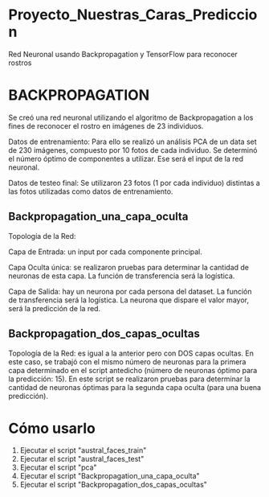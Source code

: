 # Proyecto_Nuestras_Caras_Prediccion
Red Neuronal usando Backpropagation y TensorFlow para reconocer rostros

# BACKPROPAGATION

Se creó una red neuronal utilizando el algoritmo de Backpropagation a los fines de reconocer el rostro en imágenes de 23 individuos.

Datos de entrenamiento:
Para ello se realizó un análisis PCA de un data set de 230 imágenes, compuesto por 10 fotos de cada individuo. Se determinó el número óptimo de componentes a utilizar. Ese será el input de la red neuronal.

Datos de testeo final:
Se utilizaron 23 fotos (1 por cada individuo) distintas a las fotos utilizadas como datos de entrenamiento. 

## Backpropagation_una_capa_oculta
Topología de la Red:

Capa de Entrada: un input por cada componente principal.

Capa Oculta única: se realizaron pruebas para determinar la cantidad de neuronas de esta capa. La función de transferencia será la logística.

Capa de Salida: hay un neurona por cada persona del dataset. La función de transferencia será la logística. La neurona que dispare el valor mayor, será la predicción de la red.

## Backpropagation_dos_capas_ocultas
Topología de la Red: es igual a la anterior pero con DOS capas ocultas.
En este caso, se trabajó con el mismo número de neuronas para la primera capa determinado en el script antedicho (número de neuronas óptimo para la predicción: 15).
En este script se realizaron pruebas para determinar la cantidad de neuronas óptimas para la segunda capa oculta (para una buena predicción).

# Cómo usarlo

1. Ejecutar el script "austral_faces_train"
2. Ejecutar el script "austral_faces_test"
3. Ejecutar el script "pca"
4. Ejecutar el script "Backpropagation_una_capa_oculta"
5. Ejecutar el script "Backpropagation_dos_capas_ocultas"

